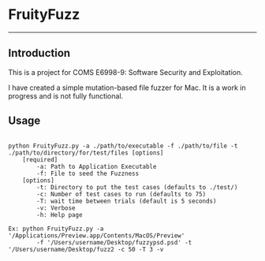 FruityFuzz
========
---
## Introduction

This is a project for COMS E6998-9: Software Security and Exploitation.

I have created a simple mutation-based file fuzzer for Mac.  It is a work in progress and is not
fully functional.

## Usage
<pre><code class="python">
python FruityFuzz.py -a ./path/to/executable -f ./path/to/file -t ./path/to/directory/for/test/files [options]
    [required]
        -a: Path to Application Executable
        -f: File to seed the Fuzzness
    [options]
        -t: Directory to put the test cases (defaults to ./test/)
        -c: Number of test cases to run (defaults to 75)
        -T: wait time between trials (default is 5 seconds)
        -v: Verbose
        -h: Help page

Ex: python FruityFuzz.py -a '/Applications/Preview.app/Contents/MacOS/Preview' 
        -f '/Users/username/Desktop/fuzzypsd.psd' -t '/Users/username/Desktop/fuzz2 -c 50 -T 3 -v

</code></pre>